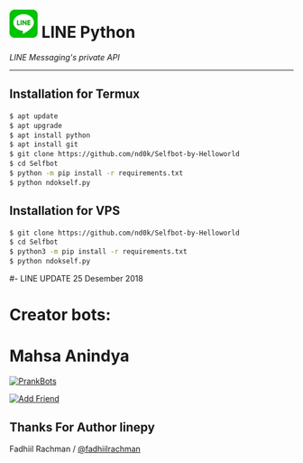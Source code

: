 # ![logo](LINE-sm.png) LINE Python

*LINE Messaging's private API*

----

## Installation for Termux

```sh
$ apt update
$ apt upgrade
$ apt install python
$ apt install git
$ git clone https://github.com/nd0k/Selfbot-by-Helloworld
$ cd Selfbot
$ python -m pip install -r requirements.txt
$ python ndokself.py
```

## Installation for VPS

```sh
$ git clone https://github.com/nd0k/Selfbot-by-Helloworld
$ cd Selfbot
$ python3 -m pip install -r requirements.txt
$ python ndokself.py
```

#- LINE UPDATE
25 Desember 2018

# Creator  bots:
# Mahsa Anindya
<a href="https://line.me/R/ti/p/~anindya0627"><img height="36" border="0" alt="PrankBots" src="https://scdn.line-apps.com/n/line_add_friends/btn/en.png"></a>

<a href="https://line.me/R/ti/p/~team__ndok"><img height="36" border="0" alt="Add Friend" src="https://scdn.line-apps.com/n/line_add_friends/btn/en.png"></a>
## Thanks For Author linepy

Fadhiil Rachman / [@fadhiilrachman](https://www.instagram.com/fadhiilrachman)
